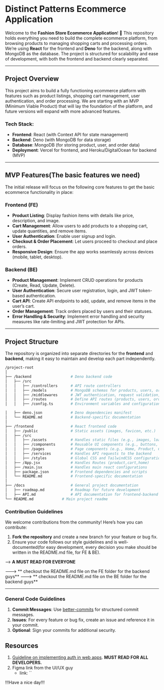 # Distinct Patterns Ecommerce Application

Welcome to the **Fashion Store Ecommerce Application**! 🎉 This repository holds everything you need to build the complete ecommerce platform, from browsing products to managing shopping carts and processing orders. We’re using **React** for the frontend and **Deno** for the backend, along with MongoDB as the database. The project is structured for scalability and ease of development, with both the frontend and backend clearly separated.

---

## Project Overview

This project aims to build a fully functioning ecommerce platform with features such as product listings, shopping cart management, user authentication, and order processing. We are starting with an MVP (Minimum Viable Product) that will lay the foundation of the platform, and future versions will expand with more advanced features.

### Tech Stack:

- **Frontend**: React (with Context API for state management)
- **Backend**: Deno (with MongoDB for data storage)
- **Database**: MongoDB (for storing product, user, and order data)
- **Deployment**: Vercel for frontend, and Heroku/DigitalOcean for backend (MVP)

---

## MVP Features(The basic features we need)

The initial release will focus on the following core features to get the basic ecommerce functionality in place:

### Frontend (FE)
- **Product Listing**: Display fashion items with details like price, description, and image.
- **Cart Management**: Allow users to add products to a shopping cart, update quantities, and remove items.
- **User Authentication**: Enable user signup and login.
- **Checkout & Order Placement**: Let users proceed to checkout and place orders.
- **Responsive Design**: Ensure the app works seamlessly across devices (mobile, tablet, desktop).

### Backend (BE)
- **Product Management**: Implement CRUD operations for products (Create, Read, Update, Delete).
- **User Authentication**: Secure user registration, login, and JWT token-based authentication.
- **Cart API**: Create API endpoints to add, update, and remove items in the user’s cart.
- **Order Management**: Track orders placed by users and their statuses.
- **Error Handling & Security**: Implement error handling and security measures like rate-limiting and JWT protection for APIs.

---

## Project Structure

The repository is organized into separate directories for the **frontend** and **backend**, making it easy to maintain and develop each part independently.

```bash
/project-root
│
├── /backend                  # Deno backend code
│   ├── /src
│   │   ├── /controllers      # API route controllers
│   │   ├── /models           # MongoDB schemas for products, users, orders
│   │   ├── /middlewares      # JWT authentication, request validation, etc.
│   │   ├── /routes           # Define API routes (products, users, orders)
│   │   ├── /config.ts        # Environment variables and configurations

│   ├── deno.json             # Deno dependencies manifest
│   └── README.md             # Backend-specific documentation
│
├── /frontend                 # React frontend code
│   ├── /public               # Static assets (images, favicon, etc.)
│   ├── /src
│   │   ├── /assets           # Handles static files (e.g., images, loaders, videos)
│   │   ├── /components       # Reusable UI components (e.g., buttons, product cards)
│   │   ├── /pages            # Page components (e.g., Home, Product, Cart)
│   │   ├── /services         # Handles API requests to the backend
│   │   ├── /styles           # Global CSS and TailwindCSS configurations
│   ├── /App.jsx              # Handles Routes (product,cart,home)
│   ├── /main.jsx             # Handles main react configurations 
│   ├── package.json          # Frontend dependencies and scripts
│   └── README.md             # Frontend-specific documentation
│
├── /docs                     # General project documentation
│   ├── roadmap.md            # Roadmap for future development
│   ├── API.md                # API documentation for frontend-backend interaction
└── README.md             # Main project readme  

```
### Contribution Guidelines

We welcome contributions from the community! Here’s how you can contribute:

1. **Fork the repository** and create a new branch for your feature or bug fix.
2. Ensure your code follows our style guidelines and is well-documented(for easy development, every decision you make should be written in the README.md file, for FE & BE).


--> **A MUST READ FOR EVERYONE**

---> ** checkout the README.md file on the FE folder for the backend guys**
---> ** checkout the README.md file on the BE folder for the backend guys**

---

### General Code Guidelines

1. **Commit Messages**: Use [better-commits](https://github.com/Everduin94/better-commits) for structured commit messages.
2. **Issues**: For every feature or bug fix, create an issue and reference it in your commit.
3. **Optional**: Sign your commits for additional security.


## Resources
1. [Guideline on implementing auth in web apps](https://thecopenhagenbook.com/). **MUST READ FOR ALL DEVELOPERS.**
2. Figma link from the UI/UX guy
   - link: ``


!!!Have a nice day!!!
